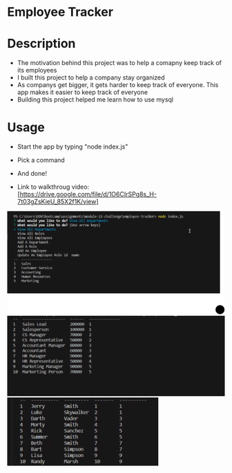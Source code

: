 # Employee Tracker

# Description
- The motivation behind this project was to help a comapny keep track of its employees
- I built this project to help a company stay organized
- As companys get bigger, it gets harder to keep track of everyone. This app makes it easier to keep track of everyone
- Building this project helped me learn how to use mysql 

# Usage
- Start the app by typing "node index.js"
- Pick a command
- And done!

- Link to walkthroug video:[https://drive.google.com/file/d/1O6CIrSPg8s_H-7t03gZsKieU_85X2f1K/view]

![View Departments](./images/view_departments.png)
![View Roles](./images/view_roles.png)
![View Employees](./images/view_employess.png)